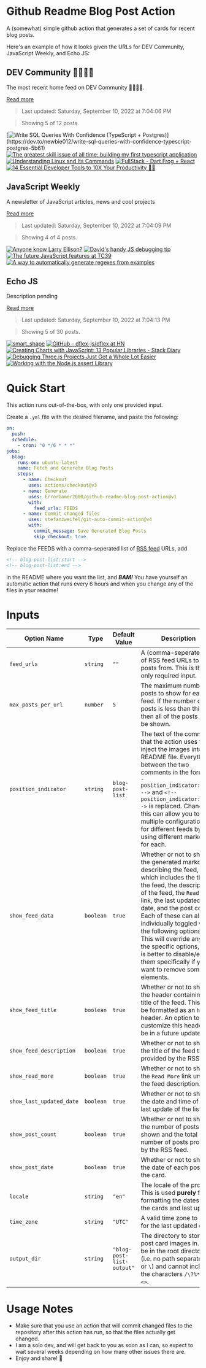 # Github Readme Blog Post Action

A (somewhat) simple github action that generates a set of cards for recent blog posts.

Here's an example of how it looks given the URLs for DEV Community, JavaScript Weekly, and Echo JS:

<!-- post-list:start -->
## DEV Community 👩‍💻👨‍💻

The most recent home feed on DEV Community 👩‍💻👨‍💻.

[Read more](https://dev.to)
> Last updated: Saturday, September 10, 2022 at 7:04:06 PM

> Showing 5 of 12 posts.

[![Write SQL Queries With Confidence (TypeScript + Postgres)](https://raw.githubusercontent.com/ErrorGamer2000/github-readme-blog-post-action/main/generated_files/DEV_Community_👩‍💻👨‍💻/Write_SQL_Queries_With_Confidence_(TypeScript_+_Postgres).svg)](https://dev.to/newbie012/write-sql-queries-with-confidence-typescript-postgres-5b61)
[![The greatest skill issue of all time: building my first typescript application](https://raw.githubusercontent.com/ErrorGamer2000/github-readme-blog-post-action/main/generated_files/DEV_Community_👩‍💻👨‍💻/The_greatest_skill_issue_of_all_time__building_my_first_typescript_application.svg)](https://dev.to/ironcladdev/the-greatest-skill-issue-of-all-time-building-my-first-typescript-application-3g84)
[![Understanding Linux and Its Commands](https://raw.githubusercontent.com/ErrorGamer2000/github-readme-blog-post-action/main/generated_files/DEV_Community_👩‍💻👨‍💻/Understanding_Linux_and_Its_Commands.svg)](https://dev.to/amaraiheanacho/understanding-linux-and-its-commands-48fa)
[![FullStack - Dart Frog + React](https://raw.githubusercontent.com/ErrorGamer2000/github-readme-blog-post-action/main/generated_files/DEV_Community_👩‍💻👨‍💻/FullStack_-_Dart_Frog_+_React.svg)](https://dev.to/ushieru/fullstack-dart-frog-react-2dic)
[![14 Essential Developer Tools to 10X Your Productivity 🚀✨](https://raw.githubusercontent.com/ErrorGamer2000/github-readme-blog-post-action/main/generated_files/DEV_Community_👩‍💻👨‍💻/14_Essential_Developer_Tools_to_10X_Your_Productivity_🚀✨.svg)](https://dev.to/naubit/14-essential-developer-tools-to-10x-your-productivity-547j)


## JavaScript Weekly

A newsletter of JavaScript articles, news and cool projects

[Read more](https://javascriptweekly.com/)
> Last updated: Saturday, September 10, 2022 at 7:04:09 PM

> Showing 4 of 4 posts.

[![Anyone know Larry Ellison?](https://raw.githubusercontent.com/ErrorGamer2000/github-readme-blog-post-action/main/generated_files/JavaScript_Weekly/Anyone_know_Larry_Ellison_.svg)](https://javascriptweekly.com/issues/605)
[![David's handy JS debugging tip](https://raw.githubusercontent.com/ErrorGamer2000/github-readme-blog-post-action/main/generated_files/JavaScript_Weekly/David's_handy_JS_debugging_tip.svg)](https://javascriptweekly.com/issues/604)
[![The future JavaScript features at TC39](https://raw.githubusercontent.com/ErrorGamer2000/github-readme-blog-post-action/main/generated_files/JavaScript_Weekly/The_future_JavaScript_features_at_TC39.svg)](https://javascriptweekly.com/issues/603)
[![A way to automatically generate regexes from examples](https://raw.githubusercontent.com/ErrorGamer2000/github-readme-blog-post-action/main/generated_files/JavaScript_Weekly/A_way_to_automatically_generate_regexes_from_examples.svg)](https://javascriptweekly.com/issues/602)


## Echo JS

Description pending

[Read more](
http://www.echojs.com
)
> Last updated: Saturday, September 10, 2022 at 7:04:13 PM

> Showing 5 of 30 posts.

[![smart_shape](https://raw.githubusercontent.com/ErrorGamer2000/github-readme-blog-post-action/main/generated_files/_Echo_JS_/smart_shape.svg)](https://www.npmjs.com/package/smart_shape)
[![GitHub - dflex-js/dflex at HN](https://raw.githubusercontent.com/ErrorGamer2000/github-readme-blog-post-action/main/generated_files/_Echo_JS_/GitHub_-_dflex-js_dflex_at_HN.svg)](https://github.com/dflex-js/dflex)
[![Creating Charts with JavaScript: 13 Popular Libraries - Stack Diary](https://raw.githubusercontent.com/ErrorGamer2000/github-readme-blog-post-action/main/generated_files/_Echo_JS_/Creating_Charts_with_JavaScript__13_Popular_Libraries_-_Stack_Diary.svg)](https://stackdiary.com/javascript-chart-libraries/)
[![Debugging Three.js Projects Just Got a Whole Lot Easier](https://raw.githubusercontent.com/ErrorGamer2000/github-readme-blog-post-action/main/generated_files/_Echo_JS_/Debugging_Three.js_Projects_Just_Got_a_Whole_Lot_Easier.svg)](https://medium.com/@bacetools/debugging-three-js-projects-just-got-a-whole-lot-easier-451344c5b697)
[![Working with the Node.js assert Library](https://raw.githubusercontent.com/ErrorGamer2000/github-readme-blog-post-action/main/generated_files/_Echo_JS_/Working_with_the_Node.js_assert_Library.svg)](
https://masteringjs.io/tutorials/node/assert
)


<!-- post-list:end -->

# Quick Start

This action runs out-of-the-box, with only one provided input.

Create a `.yml` file with the desired filename, and paste the following:

```yml
on:
  push:
  schedule:
    - cron: "0 */6 * * *"
jobs:
  blog:
    runs-on: ubuntu-latest
    name: Fetch and Generate Blog Posts
    steps:
      - name: Checkout
        uses: actions/checkout@v3
      - name: Generate
        uses: ErrorGamer2000/github-readme-blog-post-action@v1
        with:
          feed_urls: FEEDS
      - name: Commit changed files
        uses: stefanzweifel/git-auto-commit-action@v4
        with:
          commit_message: Save Generated Blog Posts
          skip_checkout: true
```

Replace the FEEDS with a comma-seperated list of [RSS feed](https://rss.com/blog/how-do-rss-feeds-work/) URLs, add

```md
<!-- blog-post-list:start -->
<!-- blog-post-list:end -->
```

in the README where you want the list, and **_BAM!_** You have yourself an automatic action that runs every 6 hours and when you change any of the files in your readme!

# Inputs

<table>
  <thead>
    <tr>
      <th>Option Name</th>
      <th>Type</th>
      <th>Default Value</th>
      <th>Description</th>
    </tr>
  </thead>
  <tbody>
    <tr>
      <td><code>feed_urls</code></td>
      <td><code>string</code></td>
      <td><code>""</code></td>
      <td>A (comma-seperated) list of RSS feed URLs to load posts from. This is the only required input.</td>
    </tr>
    <tr>
      <td><code>max_posts_per_url</code></td>
      <td><code>number</code></td>
      <td><code>5</code></td>
      <td>The maximum number of posts to show for each feed. If the number of posts is less than this, then all of the posts will be shown.</td>
    </tr>
    <tr>
      <td><code>position_indicator</code></td>
      <td><code>string</code></td>
      <td><code>blog-post-list</code></td>
      <td>The text of the comments that the action uses to inject the images into the README file. Everything between the two comments in the form <code>&lt;!-- position_indicator:start --&gt;</code> and <code>&lt;!-- position_indicator:end --&gt;</code> is replaced. Changing this can allow you to use multiple configurations for different feeds by using different markers for each.</td>
    </tr>
    <tr>
      <td><code>show_feed_data</code></td>
      <td><code>boolean</code></td>
      <td><code>true</code></td>
      <td>Whether or not to show the generated markdown describing the feed, which includes the title of the feed, the description of the feed, the <code>Read More</code> link, the last updated date, and the post count. Each of these can also be individually toggled with the following options. This will override any of the specific options, so it is better to disable/enable them specifically if you want to remove some elements.</td>
    </tr>
    <tr>
      <td><code>show_feed_title</code></td>
      <td><code>boolean</code></td>
      <td><code>true</code></td>
      <td>Whether or not to show the header containing the title of the feed. This will be formatted as an <code>h2</code> header. An option to customize this header will be in a future update.</td>
    </tr>
    <tr>
      <td><code>show_feed_description</code></td>
      <td><code>boolean</code></td>
      <td><code>true</code></td>
      <td>Whether or not to show the title of the feed that is provided by the RSS feed.</td>
    </tr>
    <tr>
      <td><code>show_read_more</code></td>
      <td><code>boolean</code></td>
      <td><code>true</code></td>
      <td>Whether or not to show the <code>Read More</code> link under the feed description.</td>
    </tr>
    <tr>
      <td><code>show_last_updated_date</code></td>
      <td><code>boolean</code></td>
      <td><code>true</code></td>
      <td>Whether or not to show the date and time of the last update of the list.</td>
    </tr>
    <tr>
      <td><code>show_post_count</code></td>
      <td><code>boolean</code></td>
      <td><code>true</code></td>
      <td>Whether or not to show the number of posts shown and the total number of posts provided by the RSS feed.</td>
    </tr>
    <tr>
      <td><code>show_post_date</code></td>
      <td><code>boolean</code></td>
      <td><code>true</code></td>
      <td>Whether or not to show the date of each post on the card.</td>
    </tr>
    <tr>
      <td><code>locale</code></td>
      <td><code>string</code></td>
      <td><code>"en"</code></td>
      <td>The locale of the project. This is used <strong>purely</strong> for formatting the dates of the cards and last update.</td>
    </tr>
    <tr>
      <td><code>time_zone</code></td>
      <td><code>string</code></td>
      <td><code>"UTC"</code></td>
      <td>A valid time zone to use for the last updated date.</td>
    </tr>
    <tr>
      <td><code>output_dir</code></td>
      <td><code>string</code></td>
      <td><code>"blog-post-list-output"</code></td>
      <td>The directory to store the post card images in. Must be in the root directory (i.e. no path separators <code>/</code> or <code>\</code>) and cannot include the characters <code>/\?%*:|"&lt;&gt;</code>.</td>
    </tr>
<!--
    <tr>
      <td><code></code></td>
      <td><cde></cde></td>
      <td><code></code></td>
      <td></td>
    </tr>
-->
  </tbody>
</table>

# Usage Notes

- Make sure that you use an action that will commit changed files to the repository after this action has run, so that the files actually get changed.
- I am a solo dev, and will get back to you as soon as I can, so expect to wait several weeks depending on how many other issues there are.
- Enjoy and share! 🤗
